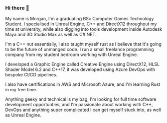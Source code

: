 ### Hi there 👋

My name is Morgan, I'm a graduating BSc Computer Games Technology Student. 
I specialised in Unreal Engine, C++ and DirectX12 throughout my time at university, while also digging into tools development inside Autodesk Maya and 3D Studio Max as well as C#.NET.

I'm a C++ nut essentially, I also taught myself rust as I believe that it's going to be the future of unmanged code. I run a small freelance programming company from my student bedroom working with Unreal Engine.

I developed a Graphic Engine called Creative Engine using DirectX12, HLSL Shader Model 6.2 and C++17, it was developed using Azure DevOps with bespoke CI/CD pipelines.

I also have certifications in AWS and Microsoft Azure, and I'm learning Rust in my free time.


Anything geeky and technical is my bag, I'm looking for full time software development opportunties, and I'm passionate about working with C++, DevOps and anything super complicated I can get myself stuck into, as well as Unreal Engine.



